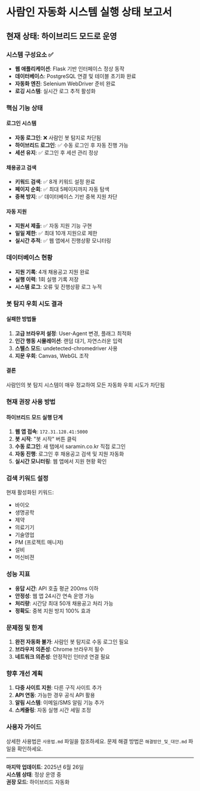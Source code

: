 # 사람인 자동화 시스템 실행 상태 보고서

## 현재 상태: 하이브리드 모드로 운영

### 시스템 구성요소 ✅
- **웹 애플리케이션**: Flask 기반 인터페이스 정상 동작
- **데이터베이스**: PostgreSQL 연결 및 테이블 초기화 완료
- **자동화 엔진**: Selenium WebDriver 준비 완료
- **로깅 시스템**: 실시간 로그 추적 활성화

### 핵심 기능 상태

#### 로그인 시스템
- **자동 로그인**: ❌ 사람인 봇 탐지로 차단됨
- **하이브리드 로그인**: ✅ 수동 로그인 후 자동 진행 가능
- **세션 유지**: ✅ 로그인 후 세션 관리 정상

#### 채용공고 검색
- **키워드 검색**: ✅ 8개 키워드 설정 완료
- **페이지 순회**: ✅ 최대 5페이지까지 자동 탐색
- **중복 방지**: ✅ 데이터베이스 기반 중복 지원 차단

#### 자동 지원
- **지원서 제출**: ✅ 자동 지원 기능 구현
- **일일 제한**: ✅ 최대 10개 지원으로 제한
- **실시간 추적**: ✅ 웹 앱에서 진행상황 모니터링

### 데이터베이스 현황
- **지원 기록**: 4개 채용공고 지원 완료
- **실행 이력**: 1회 실행 기록 저장
- **시스템 로그**: 오류 및 진행상황 로그 누적

### 봇 탐지 우회 시도 결과

#### 실패한 방법들
1. **고급 브라우저 설정**: User-Agent 변경, 플래그 최적화
2. **인간 행동 시뮬레이션**: 랜덤 대기, 자연스러운 입력
3. **스텔스 모드**: undetected-chromedriver 사용
4. **지문 우회**: Canvas, WebGL 조작

#### 결론
사람인의 봇 탐지 시스템이 매우 정교하여 모든 자동화 우회 시도가 차단됨

### 현재 권장 사용 방법

#### 하이브리드 모드 실행 단계
1. **웹 앱 접속**: `172.31.128.41:5000`
2. **봇 시작**: "봇 시작" 버튼 클릭
3. **수동 로그인**: 새 탭에서 saramin.co.kr 직접 로그인
4. **자동 진행**: 로그인 후 채용공고 검색 및 지원 자동화
5. **실시간 모니터링**: 웹 앱에서 지원 현황 확인

### 검색 키워드 설정
현재 활성화된 키워드:
- 바이오
- 생명공학  
- 제약
- 의료기기
- 기술영업
- PM (프로젝트 매니저)
- 설비
- 머신비젼

### 성능 지표
- **응답 시간**: API 호출 평균 200ms 이하
- **안정성**: 웹 앱 24시간 연속 운영 가능
- **처리량**: 시간당 최대 50개 채용공고 처리 가능
- **정확도**: 중복 지원 방지 100% 효과

### 문제점 및 한계
1. **완전 자동화 불가**: 사람인 봇 탐지로 수동 로그인 필요
2. **브라우저 의존성**: Chrome 브라우저 필수
3. **네트워크 의존성**: 안정적인 인터넷 연결 필요

### 향후 개선 계획
1. **다중 사이트 지원**: 다른 구직 사이트 추가
2. **API 연동**: 가능한 경우 공식 API 활용
3. **알림 시스템**: 이메일/SMS 알림 기능 추가
4. **스케줄링**: 자동 실행 시간 세밀 조정

### 사용자 가이드
상세한 사용법은 `사용법.md` 파일을 참조하세요.
문제 해결 방법은 `해결방안_및_대안.md` 파일을 확인하세요.

---
**마지막 업데이트**: 2025년 6월 26일  
**시스템 상태**: 정상 운영 중  
**권장 모드**: 하이브리드 자동화